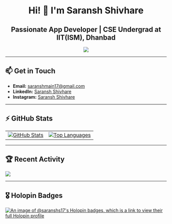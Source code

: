 <h1 align="center">Hi! 👋 I'm Saransh Shivhare</h1>
<h2 align="center">Passionate App Developer | CSE Undergrad at IIT(ISM), Dhanbad</h2>
<p align="center">
  <img src="https://user-images.githubusercontent.com/104893311/219148682-fd27b1a7-85a4-4ac7-8a49-6025a58fb62c.gif" />
</p>

---

## 📫 Get in Touch

- **Email:** [saranshmain17@gmail.com](mailto:saranshmain17@gmail.com)
- **LinkedIn:** [Saransh Shivhare](https://www.linkedin.com/in/saransh-shivhare-7810aa254/)
- **Instagram:** [Saransh Shivhare](https://www.instagram.com/saranshs17/)

---

## ⚡ GitHub Stats
<div align="center">
  <table style="width: 100%; max-width: 1000px;">
    <tr>
      <td style="text-align: center;">
        <a href="https://github.com/saranshs17">
          <img src="https://github-readme-stats.vercel.app/api?username=saranshs17&show_icons=true&count_private=true&theme=algolia&hide_border=true&border_radius=10" alt="GitHub Stats"/>
        </a>
      </td>
      <td style="text-align: center;">
        <a href="https://github.com/saranshs17">
          <img src="https://github-readme-stats.vercel.app/api/top-langs/?username=saranshs17&layout=compact&langs_count=8&theme=algolia&hide_border=true&border_radius=10" alt="Top Languages"/>
        </a>
      </td>
    </tr>
  </table>
</div>

---

## 🏆 Recent Activity
<img src="https://github-readme-activity-graph.vercel.app/graph?username=saranshs17&bg_color=000000&line=ffb812&area=true&color=8135fc&hide_border=true&hide_title=true"/>

---

## 🎖️ Holopin Badges

[![An image of @saranshs17's Holopin badges, which is a link to view their full Holopin profile](https://holopin.me/saranshs17)](https://holopin.io/@saranshs17)
